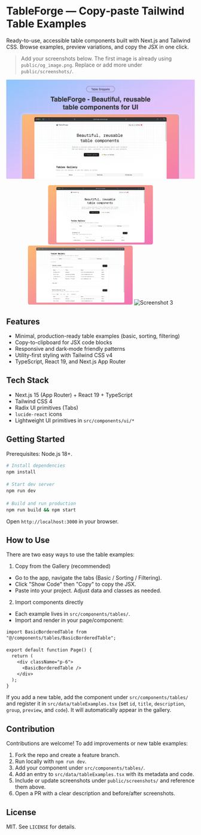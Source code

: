 # TableForge — Copy‑paste Tailwind Table Examples

Ready-to-use, accessible table components built with Next.js and Tailwind CSS. Browse examples, preview variations, and copy the JSX in one click.

> Add your screenshots below. The first image is already using `public/og_image.png`. Replace or add more under `public/screenshots/`.

<!-- Screenshots -->
<p align="center">
  <img src="public/og_image.png" alt="TableForge preview" width="900" />
</p>

<!-- Add more screenshots in a simple grid -->
<p align="center">
  <img src="public/screenshots/01.png" alt="Screenshot 1" width="280" />
  <img src="public/screenshots/02.png" alt="Screenshot 2" width="280" />
  <img src="public/screenshots/03.png" alt="Screenshot 3" width="280" />
</p>

## Features

- Minimal, production-ready table examples (basic, sorting, filtering)
- Copy-to-clipboard for JSX code blocks
- Responsive and dark‑mode friendly patterns
- Utility-first styling with Tailwind CSS v4
- TypeScript, React 19, and Next.js App Router

## Tech Stack

- Next.js 15 (App Router) + React 19 + TypeScript
- Tailwind CSS 4
- Radix UI primitives (Tabs)
- `lucide-react` icons
- Lightweight UI primitives in `src/components/ui/*`

## Getting Started

Prerequisites: Node.js 18+.

```bash
# Install dependencies
npm install

# Start dev server
npm run dev

# Build and run production
npm run build && npm start
```

Open `http://localhost:3000` in your browser.

## How to Use

There are two easy ways to use the table examples:

1. Copy from the Gallery (recommended)

- Go to the app, navigate the tabs (Basic / Sorting / Filtering).
- Click "Show Code" then "Copy" to copy the JSX.
- Paste into your project. Adjust data and classes as needed.

2. Import components directly

- Each example lives in `src/components/tables/`.
- Import and render in your page/component:

```tsx
import BasicBorderedTable from "@/components/tables/BasicBorderedTable";

export default function Page() {
  return (
    <div className="p-6">
      <BasicBorderedTable />
    </div>
  );
}
```

If you add a new table, add the component under `src/components/tables/` and register it in `src/data/tableExamples.tsx` (set `id`, `title`, `description`, `group`, `preview`, and `code`). It will automatically appear in the gallery.

## Contribution

Contributions are welcome! To add improvements or new table examples:

1. Fork the repo and create a feature branch.
2. Run locally with `npm run dev`.
3. Add your component under `src/components/tables/`.
4. Add an entry to `src/data/tableExamples.tsx` with its metadata and code.
5. Include or update screenshots under `public/screenshots/` and reference them above.
6. Open a PR with a clear description and before/after screenshots.

## License

MIT. See `LICENSE` for details.
